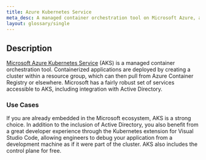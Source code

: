 ```yaml
---
title: Azure Kubernetes Service
meta_desc: A managed container orchestration tool on Microsoft Azure, allowing for the deployment and automated management of containerized applications.
layout: glossary/single
---
```


## Description

[Microsoft Azure Kubernetes Service](https://azure.microsoft.com/en-us/services/kubernetes-service/) (AKS) is a managed container orchestration tool. Containerized applications are deployed by creating a cluster within a resource group, which can then pull from Azure Container Registry or elsewhere. Microsoft has a fairly robust set of services accessible to AKS, including integration with Active Directory.

### Use Cases

If you are already embedded in the Microsoft ecosystem, AKS is a strong choice. In addition to the inclusion of Active Directory, you also benefit from a great developer experience through the Kubernetes extension for Visual Studio Code, allowing engineers to debug your application from a development machine as if it were part of the cluster. AKS also includes the control plane for free.
